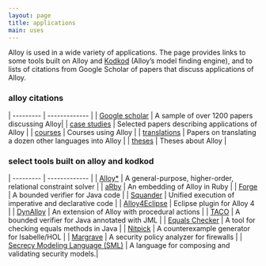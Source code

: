 ```yaml
---
layout: page
title: applications
main: uses
---
```


Alloy is used in a wide variety of applications. The page provides links to some tools built 
on Alloy and [Kodkod](http://alloy.mit.edu/kodkod/) (Alloy’s model finding engine), and to lists of 
citations from Google Scholar of papers that discuss applications of Alloy.

### alloy citations

| --------- | ------------- |
| [Google scholar](http://scholar.google.com/scholar?q=alloy+language+OR+model+-hysteresis+-metal+-steel+-thermal+-titanium+-surface+-magnetic+-weld+-anneal&hl=en&num=100&as_sdt=1,22&as_ylo=1997&as_subj=eng) | A sample of over 1200 papers discussing Alloy|
| [case studies](citations/case-studies.html) | Selected papers describing applications of Alloy |
| [courses](citations/courses.html) | Courses using Alloy |
| [translations](citations/language-translations.html) | Papers on translating a dozen other languages into Alloy |
| [theses](citations/theses.html) | Theses about Alloy |


### select tools built on alloy and kodkod

| --------- | ------------- |
| [Alloy*](http://alloy.mit.edu/alloy/hola/) | A general-purpose, higher-order, relational constraint solver |
| [aRby](http://people.csail.mit.edu/aleks/website/arby/) | An embedding of Alloy in Ruby |
| [Forge](http://sdg.csail.mit.edu/forge/) | A bounded verifier for Java code |
| [Squander](http://people.csail.mit.edu/aleks/squander) | Unified execution of imperative and declarative code |
| [Alloy4Eclipse](http://code.google.com/p/alloy4eclipse) | Eclipse plugin for Alloy 4 |
| [DynAlloy](http://www.dc.uba.ar/inv/grupos/rfm_folder/dynalloy) | An extension of Alloy with procedural actions |
| [TACO](http://www.dc.uba.ar/inv/grupos/rfm_folder/TACO) | A bounded verifier for Java annotated with JML |
| [Equals Checker](http://eqchecker.sourceforge.net/) | A tool for checking equals methods in Java |
| [Nitpick](http://www4.in.tum.de/~blanchet/nitpick.html) | A counterexample generator for Isabelle/HOL |
| [Margrave](http://www.margrave-tool.org/) | A security policy analyzer for firewalls |
| [Secrecy Modeling Language (SML)](http://www.site.uottawa.ca/~whassan/public_html.old/Languages/index.html) | A language for composing and validating security models.|

